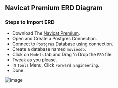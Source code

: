 ﻿## Navicat Premium ERD Diagram

### Steps to Import ERD
- Download The [Navicat Premium](https://www.navicat.com/en/products/navicat-premium).
- Open and Create a Postgres Connection.
- Connect to `Postgres` Database using connection.
- Create a database named `moviesdb`.
- Click on `Models` tab and Drag 'n Drop the `ERD` file.
- Tweak as you please.
- In `Tools` Menu, Click `Forward Engineering`.
- Done.

![image](https://github.com/user-attachments/assets/5ac49038-9e51-43fd-beb8-2295d074e735)

